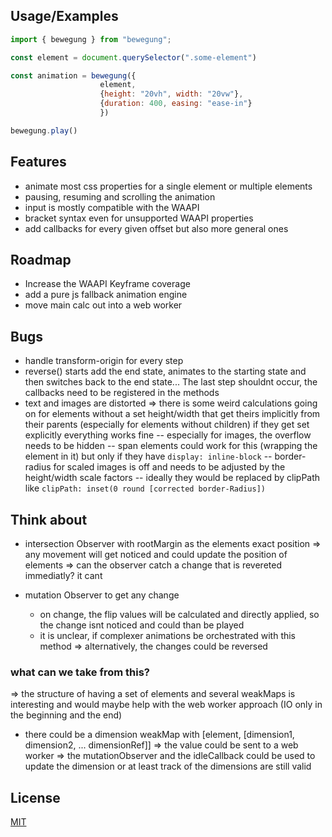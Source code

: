 ## Usage/Examples

```javascript
import { bewegung } from "bewegung";

const element = document.querySelector(".some-element")

const animation = bewegung({
                    element,
                    {height: "20vh", width: "20vw"},
                    {duration: 400, easing: "ease-in"}
                    })

bewegung.play()

```

## Features

- animate most css properties for a single element or multiple elements
- pausing, resuming and scrolling the animation
- input is mostly compatible with the WAAPI
- bracket syntax even for unsupported WAAPI properties
- add callbacks for every given offset but also more general ones

## Roadmap

- Increase the WAAPI Keyframe coverage
- add a pure js fallback animation engine
- move main calc out into a web worker

## Bugs

- handle transform-origin for every step
- reverse() starts add the end state, animates to the starting state and then switches back to the end state... The last step shouldnt occur, the callbacks need to be registered in the methods
- text and images are distorted => there is some weird calculations going on for elements without a set height/width that get theirs implicitly from their parents (especially for elements without children) if they get set explicitly everything works fine
  -- especially for images, the overflow needs to be hidden
  -- span elements could work for this (wrapping the element in it) but only if they have `display: inline-block`
  -- border-radius for scaled images is off and needs to be adjusted by the height/width scale factors
  -- ideally they would be replaced by clipPath like `clipPath: inset(0 round [corrected border-Radius])`

## Think about

- intersection Observer with rootMargin as the elements exact position => any movement will get noticed and could update the position of elements
  => can the observer catch a change that is revereted immediatly? it cant

- mutation Observer to get any change
  - on change, the flip values will be calculated and directly applied, so the change isnt noticed and could than be played
  - it is unclear, if complexer animations be orchestrated with this method
    => alternatively, the changes could be reversed

### what can we take from this?

=> the structure of having a set of elements and several weakMaps is interesting and would maybe help with the web worker approach (IO only in the beginning and the end)

- there could be a dimension weakMap with [element, [dimension1, dimension2, ... dimensionRef]] => the value could be sent to a web worker
  => the mutationObserver and the idleCallback could be used to update the dimension or at least track of the dimensions are still valid

## License

[MIT](https://choosealicense.com/licenses/mit/)
